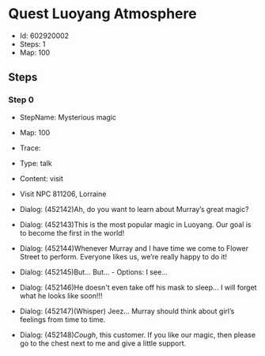 # Quest Luoyang Atmosphere

- Id: 602920002
- Steps: 1
- Map: 100

## Steps

### Step 0
- StepName:  Mysterious magic
- Map:  100
- Trace:  
- Type:  talk
- Content:  visit
- Visit NPC 811206, Lorraine

- Dialog: (452142)Ah, do you want to learn about Murray’s great magic?
- Dialog: (452143)This is the most popular magic in Luoyang. Our goal is to become the first in the world!
- Dialog: (452144)Whenever Murray and I have time we come to Flower Street to perform. Everyone likes us, we’re really happy to do it!
- Dialog: (452145)But... But... - Options: I see…
- Dialog: (452146)He doesn't even take off his mask to sleep... I will forget what he looks like soon!!!
- Dialog: (452147)(Whisper) Jeez... Murray should think about girl’s feelings from time to time.
- Dialog: (452148)*Cough*, this customer. If you like our magic, then please go to the chest next to me and give a little support.


